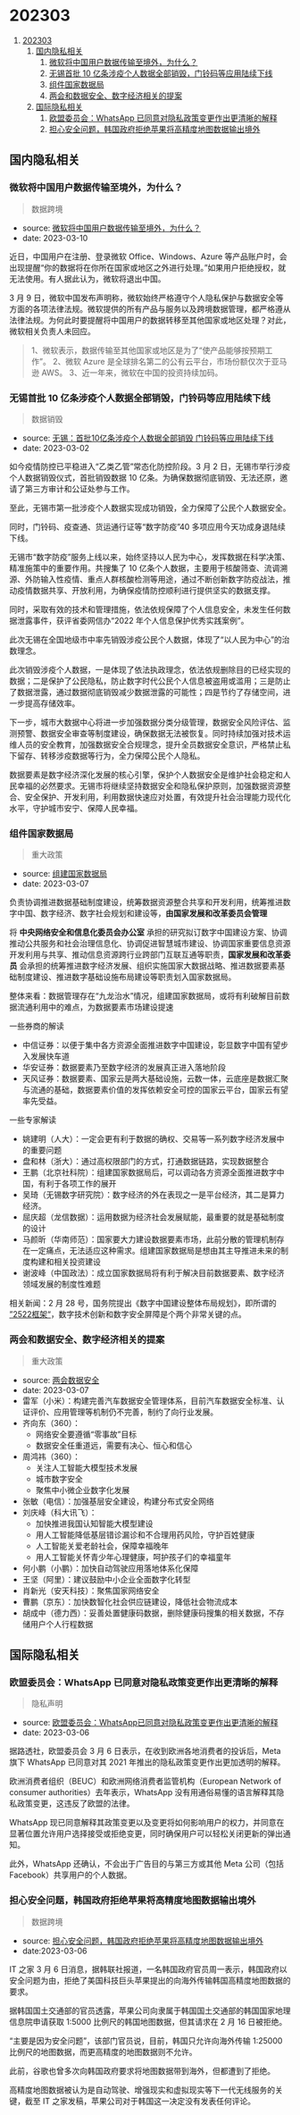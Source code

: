 # 202303

1. [202303](#202303)
    1. [国内隐私相关](#国内隐私相关)
        1. [微软将中国用户数据传输至境外，为什么？](#微软将中国用户数据传输至境外为什么)
        2. [无锡首批 10 亿条涉疫个人数据全部销毁，门铃码等应用陆续下线](#无锡首批-10-亿条涉疫个人数据全部销毁门铃码等应用陆续下线)
        3. [组件国家数据局](#组件国家数据局)
        4. [两会和数据安全、数字经济相关的提案](#两会和数据安全数字经济相关的提案)
    2. [国际隐私相关](#国际隐私相关)
        1. [欧盟委员会：WhatsApp 已同意对隐私政策变更作出更清晰的解释](#欧盟委员会whatsapp-已同意对隐私政策变更作出更清晰的解释)
        2. [担心安全问题，韩国政府拒绝苹果将高精度地图数据输出境外](#担心安全问题韩国政府拒绝苹果将高精度地图数据输出境外)

## 国内隐私相关

### 微软将中国用户数据传输至境外，为什么？

> 数据跨境

- source: [微软将中国用户数据传输至境外，为什么？](https://www.36kr.com/p/2165599991771396)
- date: 2023-03-10

近日，中国用户在注册、登录微软 Office、Windows、Azure 等产品账户时，会出现提醒“你的数据将在你所在国家或地区之外进行处理。”如果用户拒绝授权，就无法使用。有人据此认为，微软将退出中国。

3 月 9 日，微软中国发布声明称，微软始终严格遵守个人隐私保护与数据安全等方面的各项法律法规。微软提供的所有产品与服务以及跨境数据管理，都严格遵从法律法规。为何此时要提醒将中国用户的数据转移至其他国家或地区处理？对此，微软相关负责人未回应。

> 1、微软表示，数据传输至其他国家或地区是为了“使产品能够按预期工作”。
> 2、微软 Azure 是全球排名第二的公有云平台，市场份额仅次于亚马逊 AWS。
> 3、近一年来，微软在中国的投资持续加码。

### 无锡首批 10 亿条涉疫个人数据全部销毁，门铃码等应用陆续下线

> 数据销毁

- source: [无锡：首批10亿条涉疫个人数据全部销毁 门铃码等应用陆续下线](https://m.yicai.com/news/101690704.html)
- date: 2023-03-02

如今疫情防控已平稳进入“乙类乙管”常态化防控阶段。3 月 2 日，无锡市举行涉疫个人数据销毁仪式，首批销毁数据 10 亿条。为确保数据彻底销毁、无法还原，邀请了第三方审计和公证处参与工作。

至此，无锡市第一批涉疫个人数据实现成功销毁，全力保障了公民个人数据安全。

同时，门铃码、疫查通、货运通行证等“数字防疫”40 多项应用今天功成身退陆续下线。

无锡市“数字防疫”服务上线以来，始终坚持以人民为中心，发挥数据在科学决策、精准施策中的重要作用。共搜集了 10 亿条个人数据，主要用于核酸筛查、流调溯源、外防输入性疫情、重点人群核酸检测等用途，通过不断创新数字防疫战法，推动疫情数据共享、开放利用，为确保疫情防控顺利进行提供坚实的数据支撑。

同时，采取有效的技术和管理措施，依法依规保障了个人信息安全，未发生任何数据泄露事件，获评省委网信办“2022 年个人信息保护优秀实践案例”。

此次无锡在全国地级市中率先销毁涉疫公民个人数据，体现了“以人民为中心”的治数理念。

此次销毁涉疫个人数据，一是体现了依法执政理念，依法依规删除目的已经实现的数据；二是保护了公民隐私，防止数字时代公民个人信息被盗用或滥用；三是防止了数据泄露，通过数据彻底销毁减少数据泄露的可能性；四是节约了存储空间，进一步提高存储效率。

下一步，城市大数据中心将进一步加强数据分类分级管理，数据安全风险评估、监测预警、数据安全审查等制度建设，确保数据无法被恢复。同时持续加强对技术运维人员的安全教育，加强数据安全合规理念，提升全员数据安全意识，严格禁止私下留存、转移涉疫数据等行为，全力保障公民个人隐私。

数据要素是数字经济深化发展的核心引擎，保护个人数据安全是维护社会稳定和人民幸福的必然要求。无锡市将继续坚持数据安全和隐私保护原则，加强数据资源整合、安全保护、开发利用，利用数据快速应对处置，有效提升社会治理能力现代化水平，守护城市安宁、保障人民幸福。

### 组件国家数据局

> 重大政策

- source: [组建国家数据局](http://www.news.cn/2023-03/07/c_1129419141.htm)
- date: 2023-03-07

负责协调推进数据基础制度建设，统筹数据资源整合共享和开发利用，统筹推进数字中国、数字经济、数字社会规划和建设等，**由国家发展和改革委员会管理**

将 **中央网络安全和信息化委员会办公室** 承担的研究拟订数字中国建设方案、协调推动公共服务和社会治理信息化、协调促进智慧城市建设、协调国家重要信息资源开发利用与共享、推动信息资源跨行业跨部门互联互通等职责，**国家发展和改革委员** 会承担的统筹推进数字经济发展、组织实施国家大数据战略、推进数据要素基础制度建设、推进数字基础设施布局建设等职责划入国家数据局。

整体来看：数据管理存在“九龙治水”情况，组建国家数据局，或将有利破解目前数据流通利用中的难点，为数据要素市场建设提速

一些券商的解读

- 中信证券：以便于集中各方资源全面推进数字中国建设，彰显数字中国有望步入发展快车道
- 华安证券：数据要素乃至数字经济的发展真正进入落地阶段
- 天风证券：数据要素、国家云是两大基础设施，云数一体，云底座是数据汇聚与流通的基础，数据要素价值的发挥依赖安全可控的国家云平台，国家云有望率先受益。

一些专家解读

- 姚建明（人大）：一定会更有利于数据的确权、交易等一系列数字经济发展中的重要问题
- 盘和林（浙大）：通过高权限部门的方式，打通数据链路，实现数据整合
- 王鹏（北京社科院）：组建国家数据局后，可以调动各方资源全面推进数字中国，有利于各项工作的展开
- 吴琦（无锡数字研究院）：数字经济的外在表现之一是平台经济，其二是算力经济。
- 屈庆超（龙信数据）：运用数据为经济社会发展赋能，最重要的就是基础制度的设计
- 马颜昕（华南师范）：国家要大力建设数据要素市场，此前分散的管理机制存在一定痛点，无法适应这种需求。组建国家数据局是想由其主导推进未来的制度构建和相关投资建设
- 谢波峰（中国政法）：成立国家数据局将有利于解决目前数据要素、数字经济领域发展的制度性难题

相关新闻：2 月 28 号，国务院提出《数字中国建设整体布局规划》，即所谓的 [”2522框架“](http://www.cac.gov.cn/2023-02/28/c_1679227156006490.htm)，数字技术创新和数字安全屏障是个两个非常关键的点。

### 两会和数据安全、数字经济相关的提案

> 重大政策

- source: [两会数据安全](https://www.goupsec.com/meeting/11210.html)
- date: 2023-03-07
- 雷军（小米）：构建完善汽车数据安全管理体系，目前汽车数据安全标准、认证评价、应用管理等机制仍不完善，制约了向行业发展。
- 齐向东（360）：
    - 网络安全要遵循“零事故”目标
    - 数据安全任重道远，需要有决心、恒心和信心
- 周鸿祎（360）：
    - 关注人工智能大模型技术发展
    - 城市数字安全
    - 聚焦中小微企业数字化发展
- 张敏（电信）：加强基层安全建设，构建分布式安全网络
- 刘庆峰（科大讯飞）：
    - 加快推进我国认知智能大模型建设
    - 用人工智能降低基层错诊漏诊和不合理用药风险，守护百姓健康
    - 人工智能关爱老龄社会，保障幸福晚年
    - 用人工智能关怀青少年心理健康，呵护孩子们的幸福童年
- 何小鹏（小鹏）：加快自动驾驶应用落地体系化保障
- 王坚（阿里）：建议鼓励中小企业全面数字化转型
- 肖新光（安天科技）：聚焦国家网络安全
- 曹鹏（京东）：加快数智化社会供应链建设，降低社会物流成本
- 胡成中（德力西）：妥善处置健康码数据，删除健康码搜集的相关数据，不存储用户个人行程数据

## 国际隐私相关

### 欧盟委员会：WhatsApp 已同意对隐私政策变更作出更清晰的解释

> 隐私声明

- source: [欧盟委员会：WhatsApp已同意对隐私政策变更作出更清晰的解释](https://m.jiemian.com/article/9021043.html)
- date: 2023-03-06

据路透社，欧盟委员会 3 月 6 日表示，在收到欧洲各地消费者的投诉后，Meta 旗下 WhatsApp 已同意对其 2021 年推出的隐私政策变更作出更加透明的解释。

欧洲消费者组织（BEUC）和欧洲网络消费者监管机构（European Network of consumer authorities）去年表示，WhatsApp 没有用通俗易懂的语言解释其隐私政策变更，这违反了欧盟的法律。

WhatsApp 现已同意解释其政策变更以及变更将如何影响用户的权力，并同意在显著位置允许用户选择接受或拒绝变更，同时确保用户可以轻松关闭更新的弹出通知。

此外，WhatsApp 还确认，不会出于广告目的与第三方或其他 Meta 公司（包括 Facebook）共享用户的个人数据。

### 担心安全问题，韩国政府拒绝苹果将高精度地图数据输出境外

> 数据跨境

- source: [担心安全问题，韩国政府拒绝苹果将高精度地图数据输出境外](https://www.ithome.com/0/677/787.htm)
- date:2023-03-06

IT 之家 3 月 6 日消息，据韩联社报道，一名韩国政府官员周一表示，韩国政府以安全问题为由，拒绝了美国科技巨头苹果提出的向海外传输韩国高精度地图数据的要求。

据韩国国土交通部的官员透露，苹果公司向隶属于韩国国土交通部的韩国国家地理信息院申请获取 1:5000 比例尺的韩国地图数据，但其请求在 2 月 16 日被拒绝。

“主要是因为安全问题”，该部门官员说，目前，韩国只允许向海外传输 1:25000 比例尺的地图数据，而更高精度的地图数据则不允许。

此前，谷歌也曾多次向韩国政府要求将地图数据带到海外，但都遭到了拒绝。

高精度地图数据被认为是自动驾驶、增强现实和虚拟现实等下一代无线服务的关键，截至 IT 之家发稿，苹果公司对于韩国这一决定没有发表任何评论。
